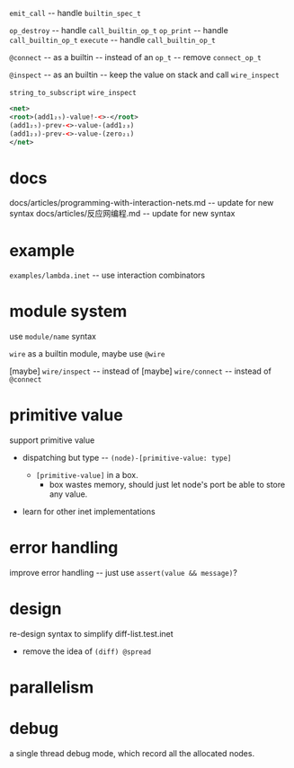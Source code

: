`emit_call` -- handle `builtin_spec_t`

`op_destroy` -- handle `call_builtin_op_t`
`op_print` -- handle `call_builtin_op_t`
`execute` -- handle `call_builtin_op_t`

`@connect` -- as a builtin -- instead of an `op_t` -- remove `connect_op_t`

`@inspect` -- as an builtin -- keep the value on stack and call `wire_inspect`

`string_to_subscript`
`wire_inspect`

```xml
<net>
<root>(add1₂₅)-value!-<>-</root>
(add1₂₅)-prev-<>-value-(add1₂₃)
(add1₂₃)-prev-<>-value-(zero₂₁)
</net>
```

# docs

docs/articles/programming-with-interaction-nets.md -- update for new syntax
docs/articles/反应网编程.md -- update for new syntax

# example

`examples/lambda.inet` -- use interaction combinators

# module system

use `module/name` syntax

`wire` as a builtin module, maybe use `@wire`

[maybe] `wire/inspect` -- instead of
[maybe] `wire/connect` -- instead of `@connect`

# primitive value

support primitive value

- dispatching but type -- `(node)-[primitive-value: type]`
  - `[primitive-value]` in a box.
    - box wastes memory, should just let node's port be able to store any value.

- learn for other inet implementations

# error handling

improve error handling -- just use `assert(value && message)`?

# design

re-design syntax to simplify diff-list.test.inet

- remove the idea of `(diff) @spread`

# parallelism

# debug

a single thread debug mode, which record all the allocated nodes.
